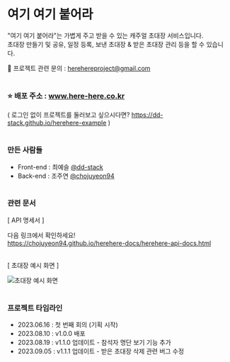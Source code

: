 # 여기 여기 붙어라

"여기 여기 붙어라"는 가볍게 주고 받을 수 있는 캐주얼 초대장 서비스입니다.<br>
초대장 만들기 및 공유, 일정 등록, 보낸 초대장 & 받은 초대장 관리 등을 할 수 있습니다.<br>

📧 프로젝트 관련 문의 : herehereproject@gmail.com<br><br>

### ⭐ 배포 주소 : www.here-here.co.kr

( 로그인 없이 프로젝트를 둘러보고 싶으시다면? https://dd-stack.github.io/herehere-example )<br><br>

### 만든 사람들

- Front-end : 최예슬 [@dd-stack](https://github.com/dd-stack)
- Back-end : 조주연 [@chojuyeon94](https://github.com/chojuyeon94)<br><br>

### 관련 문서

[ API 명세서 ]

다음 링크에서 확인하세요!<br>
<https://chojuyeon94.github.io/herehere-docs/herehere-api-docs.html><br><br>

[ 초대장 예시 화면 ]

![초대장 예시 화면](https://github.com/dd-stack/here-here/assets/117844745/5c26f2a5-37e4-42fe-8365-a56444d6674c)<br><br>

### 프로젝트 타임라인

- 2023.06.16 : 첫 번째 회의 (기획 시작)
- 2023.08.10 : v1.0.0 배포
- 2023.08.19 : v1.1.0 업데이트 - 참석자 명단 보기 기능 추가
- 2023.09.05 : v1.1.1 업데이트 - 받은 초대장 삭제 관련 버그 수정
